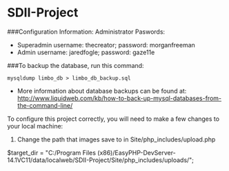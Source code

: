# SDII-Project
###Configuration Information:
Administrator Paswords:
- Superadmin username: thecreator; password: morganfreeman
- Admin username: jaredfogle; password: gaze11e

###To backup the database, run this command:
```
mysqldump limbo_db > limbo_db_backup.sql
```
- More information about database backups can be found at: http://www.liquidweb.com/kb/how-to-back-up-mysql-databases-from-the-command-line/

To configure this project correctly, you will need to make a few changes to your local machine:

1. Change the path that images save to in Site/php_includes/upload.php

$target_dir = "C:/Program Files (x86)/EasyPHP-DevServer-14.1VC11/data/localweb/SDII-Project/Site/php_includes/uploads/";
